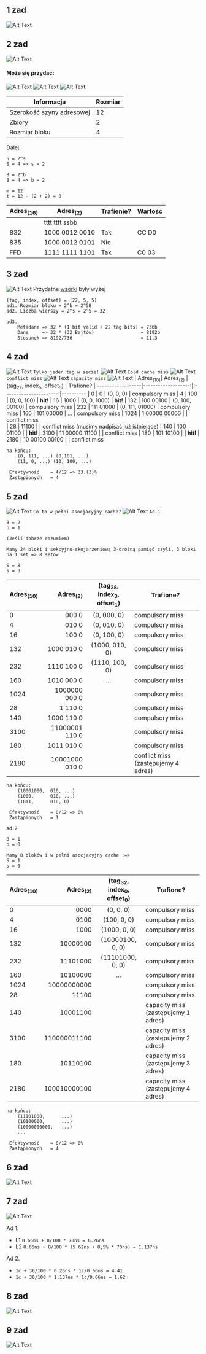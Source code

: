 ## 1 zad
![Alt Text](PNG/1zad.png)
## 2 zad
![Alt Text](PNG/2zad.PNG)
#### Może się przydać:
<a name = "wzorki"></a>
![Alt Text](PNG/1zadA.png)
![Alt Text](PNG/1zadC.png)
![Alt Text](PNG/1zadB.png)

| Informacja                | Rozmiar
|    -------                | ---
| Szerokość szyny adresowej | 12 
| Zbiory                    | 2  
| Rozmiar bloku             | 4  

Dalej:

```
S = 2^s
S = 4 => s = 2
```
```
B = 2^b
B = 4 => b = 2
```
```
m = 12
t = 12 - (2 + 2) = 8
```

| Adres<sub>(16)</sub> | Adres<sub>(2)</sub> | Trafienie?    | Wartość
| ----  | ----------------- |   ------      | ----
|       | tttt tttt ssbb    |               |
| 832   | 1000 0012 0010    |    Tak        | CC D0
| 835   | 1000 0012 0101    |    Nie        |   
| FFD   | 1111 1111 1101    |    Tak        | C0 03

## 3 zad
![Alt Text](PNG/3zad.PNG)
Przydatne [wzorki](#wzorki) były wyżej
```
(tag, index, offset) = (22, 5, 5)
ad1. Rozmiar bloku = 2^b = 2^5B
ad2. Liczba wierszy = 2^s = 2^5 = 32
```
```
ad3. 
    Metadane => 32 * (1 bit valid + 22 tag bits) = 736b
    Dane     => 32 * (32 Bajtów)                 = 8192b
    Stosunek => 8192/736                         = 11.3
```

## 4 zad
![Alt Text](PNG/4zad.png)
<a name = "4zadD"></a>
`Tylko jeden tag w secie!`
![Alt Text](PNG/4zadD.png)
`Cold cache miss`
![Alt Text](PNG/4zadA.png)
`conflict miss`
![Alt Text](PNG/4zadB.png)
`capacity miss`
![Alt Text](PNG/4zadC.png)
| Adres<sub>(10)</sub>| Adres<sub>(2)</sub> | (tag<sub>22</sub>, index<sub>5</sub>, offset<sub>5</sub>)  | Trafione? 
| ------------------|-------------------:|:----------------------:|----------
| 0                 | 0                 | (0, 0, 0)                 | compulsory miss
| 4                 | 100               | (0, 0, 100)               | **hit!**
| 16                | 1000              | (0, 0, 1000)              | **hit!**
| 132               | 100 00100         | (0, 100, 00100)           | compulsory miss
| 232               | 111 01000         | (0, 111, 01000)           | compulsory miss
| 160               | 101 00000         | ...                       | compulsory miss
| 1024              | 1 00000 00000     | | conflict miss  
| 28                | 11100             | | conflict miss  (musimy nadpisać już istniejące)
| 140               | 100 01100         | |  **hit!**
| 3100              | 11 00000 11100    | | conflict miss 
| 180               | 101 10100         | | **hit!**
| 2180              | 10 00100 00100    | | conflict miss 

```
na końcu:
    (0, 111, ...) (0,101, ...)
    (11, 0, ...) (10, 100, ...)
```
```
 Efektywność    = 4/12 => 33.(3)%
 Zastąpionych   = 4
```
## 5 zad
![Alt Text](PNG/5zad.png)
`Co to w pełni asocjacyjny cache?`
![Alt Text](PNG/5zadA.png)
`Ad.1`
```
B = 2
b = 1
```
```
(Jeśli dobrze rozumiem)

Mamy 24 bloki i sekcyjno-skojarzeniową 3-drożną pamięć czyli, 3 bloki na 1 set => 8 setów

S = 8
s = 3
```
| Adres<sub>(10)</sub>| Adres<sub>(2)</sub> | (tag<sub>28</sub>, index<sub>3</sub>, offset<sub>1</sub>)  | Trafione? 
| ------------------|------------------:|:----------------------:|----------
| 0                 | 000 0              | (0, 000, 0)                 | compulsory miss
| 4                 | 010 0              | (0, 010, 0)               |  compulsory miss
| 16                | 100 0             | (0, 100, 0)              |  compulsory miss
| 132               | 1000 010 0        | (1000, 010, 0)           | compulsory miss
| 232               | 1110 100 0        | (1110, 100, 0)           | compulsory miss
| 160               | 1010 000 0        | ...                       | compulsory miss
| 1024              | 1000000 000 0     | | compulsory miss
| 28                | 1 110 0           | | compulsory miss
| 140               | 1000 110 0        | | compulsory miss
| 3100              | 11000001 110 0    | | compulsory miss
| 180               | 1011 010 0        | | compulsory miss
| 2180              | 10001000 010 0    | | conflict miss (zastępujemy 4 adres)

```
na końcu:
    (10001000,  010, ...)
    (1000,      010, ...)
    (1011,      010, 0)
```
```
 Efektywność    = 0/12 => 0%
 Zastąpionych   = 1
```

`Ad.2`
```
B = 1
b = 0
```
```
Mamy 8 bloków i w pełni asocjacyjny cache :=>
S = 1
s = 0
```
| Adres<sub>(10)</sub>| Adres<sub>(2)</sub> | (tag<sub>32</sub>, index<sub>0</sub>, offset<sub>0</sub>)  | Trafione? 
| ------------------|------------------:|:----------------------:|----------
| 0                 | 0000              | (0, 0, 0)                 | compulsory miss
| 4                 | 0100              | (100, 0, 0)               |  compulsory miss
| 16                | 1000             | (1000, 0, 0)              |  compulsory miss
| 132               | 10000100        | (10000100, 0, 0)           | compulsory miss
| 232               | 11101000        | (11101000, 0, 0)           | compulsory miss
| 160               | 10100000        | ...                       | compulsory miss
| 1024              | 10000000000     | | compulsory miss
| 28                | 11100           | | compulsory miss
| 140               | 10001100        | | capacity miss (zastępujemy 1 adres)
| 3100              | 110000011100    | | capacity miss (zastępujemy 2 adres)
| 180               | 10110100        | | capacity miss (zastępujemy 3 adres)
| 2180              | 100010000100    | | capacity miss (zastępujemy 4 adres)

```
na końcu:
    (11101000,      ...)
    (10100000,      ...)
    (10000000000,   ...)
    ...
```
```
 Efektywność    = 0/12 => 0%
 Zastąpionych   = 4
```
## 6 zad
![Alt Text](PNG/6zad.png)
## 7 zad
![Alt Text](PNG/7zad.png)

Ad 1.
- L1 `0.66ns + 8/100 * 70ns = 6.26ns`
- L2 `0.66ns + 8/100 * (5.62ns + 0,5% * 70ns) = 1.137ns`

Ad 2.
- `1c + 36/100 * 6.26ns * 1c/0.66ns = 4.41`
- `1c + 36/100 * 1.137ns * 1c/0.66ns = 1.62`

## 8 zad
![Alt Text](PNG/8zad.png)
## 9 zad
![Alt Text](PNG/9zad.png)
